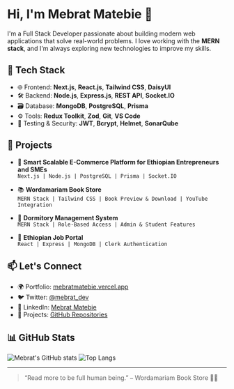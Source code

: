 # Hi, I'm Mebrat Matebie 👋

I'm a Full Stack Developer passionate about building modern web applications that solve real-world problems. I love working with the **MERN stack**, and I'm always exploring new technologies to improve my skills.

## 🚀 Tech Stack

- 🌐 Frontend: **Next.js**, **React.js**, **Tailwind CSS**, **DaisyUI**
- 🛠 Backend: **Node.js**, **Express.js**, **REST API**, **Socket.IO**
- 🗃️ Database: **MongoDB**, **PostgreSQL**, **Prisma**
- ⚙️ Tools: **Redux Toolkit**, **Zod**, **Git**, **VS Code**
- 🧪 Testing & Security: **JWT**, **Bcrypt**, **Helmet**, **SonarQube**

## 📌 Projects

- 🔐 **Smart Scalable E-Commerce Platform for Ethiopian Entrepreneurs and SMEs**  
  `Next.js | Node.js | PostgreSQL | Prisma | Socket.IO`

- 📚 **Wordamariam Book Store**  
  `MERN Stack | Tailwind CSS | Book Preview & Download | YouTube Integration`

- 🏢 **Dormitory Management System**  
  `MERN Stack | Role-Based Access | Admin & Student Features`

- 💼 **Ethiopian Job Portal**  
  `React | Express | MongoDB | Clerk Authentication`

## 📫 Let's Connect

- 🌍 Portfolio: [mebratmatebie.vercel.app](https://mebratmatebie.vercel.app)  
- 🐦 Twitter: [@mebrat_dev](https://twitter.com/mebrat_dev)  
- 💼 LinkedIn: [Mebrat Matebie](https://linkedin.com/in/mebratmatebie)  
- 📁 Projects: [GitHub Repositories](https://github.com/your-github-username)

## 📊 GitHub Stats

![Mebrat's GitHub stats](https://github-readme-stats.vercel.app/api?username=your-github-username&show_icons=true&theme=radical)
![Top Langs](https://github-readme-stats.vercel.app/api/top-langs/?username=your-github-username&layout=compact&theme=radical)

---

> “Read more to be full human being.” – Wordamariam Book Store 📖✨
